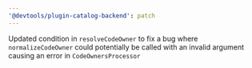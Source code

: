 ```yaml
---
'@devtools/plugin-catalog-backend': patch
---
```


Updated condition in `resolveCodeOwner` to fix a bug where `normalizeCodeOwner` could potentially be called with an invalid argument causing an error in `CodeOwnersProcessor`
